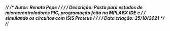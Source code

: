 /***********************************************************************************************/
/* Autor: Renato Pepe                                                                          */
/*                                                                                             */
/* Descrição: Pasta para estudos de microcrontroladores PIC, programação feita na MPLABX IDE e */
/*              simulando os circuitos com ISIS Proteus                                        */
/*                                                                                             */
/* Data criação: 25/10/2021                                                                    */
/***********************************************************************************************/